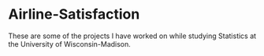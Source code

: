 # Airline-Satisfaction
These are some of the projects I have worked on while studying Statistics at the University of Wisconsin-Madison.
